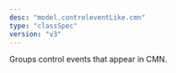 ```yaml
---
desc: "model.controleventLike.cmn"
type: "classSpec"
version: "v3"
---
```


Groups control events that appear in CMN.